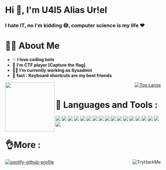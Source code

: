 <h1 align="left">Hi 👋, I'm U4I5 Alias Ur!el</h1>

###

<h3 align="left">I hate IT, no I'm kidding 😅, computer science is my life ❤️</h3>


# 🙋‍♂️ **About Me**

-   ✨ **I love coding bots**
-   🚩 **I'm CTF player [Capture the flag]**
-   👨‍💻 **I’m currently working as Sysadmin**
-   🎲 **fact : Keyboard shortcuts are my best friends**

<img align="left" height="160" src="https://github-readme-stats.vercel.app/api?username=U4i5&theme=algolia&show_icons=true" />

<div align="right">

 [![Top Langs](https://github-readme-stats.vercel.app/api/top-langs/?username=U4I5&layout=compact&theme=algolia&hide_border=true)](https://github.com/anuraghazra/github-readme-stats) 

</div>





# 🚀 **Languages and Tools :**

<p>
    <img src="https://img.shields.io/badge/Python-FFD43B?style=for-the-badge&logo=python&logoColor=blue" />
    <img src="https://img.shields.io/badge/powershell-5391FE?style=for-the-badge&logo=powershell&logoColor=white" />
    <img src="https://img.shields.io/badge/Linux-FCC624?style=for-the-badge&logo=linux&logoColor=black" />
    <img src="https://img.shields.io/badge/Red%20Hat-EE0000?style=for-the-badge&logo=redhat&logoColor=white" />
    <img src="https://img.shields.io/badge/GNU%20Bash-4EAA25?style=for-the-badge&logo=GNU%20Bash&logoColor=white" />
    <img src="https://img.shields.io/badge/Kali_Linux-557C94?style=for-the-badge&logo=kali-linux&logoColor=white" />
    <img src="https://img.shields.io/badge/GitLab-330F63?style=for-the-badge&logo=gitlab&logoColor=white" />
    <img src="https://img.shields.io/badge/Raspberry%20Pi-A22846?style=for-the-badge&logo=Raspberry%20Pi&logoColor=white" />
    <img src="https://img.shields.io/badge/Vagrant-1868F2?style=for-the-badge&logo=Vagrant&logoColor=white" />
    <img src="https://img.shields.io/badge/VSCode-0078D4?style=for-the-badge&logo=visual%20studio%20code&logoColor=white" />
    <img src="https://img.shields.io/badge/Notion-000000?style=for-the-badge&logo=notion&logoColor=white" />
    <img src="https://img.shields.io/badge/tmux-1BB91F?style=for-the-badge&logo=tmux&logoColor=white" />
   <img src="https://img.shields.io/badge/Debian-A81D33?style=for-the-badge&logo=debian&logoColor=white" />
   <img src="https://img.shields.io/badge/Android-3DDC84?style=for-the-badge&logo=android&logoColor=whitee" />
   <img src="https://img.shields.io/badge/C-00599C?style=for-the-badge&logo=c&logoColor=white" />
   <img src="https://img.shields.io/badge/MySQL-005C84?style=for-the-badge&logo=mysql&logoColor=white" />
   <img src="https://img.shields.io/badge/Nextcloud-0082C9?style=for-the-badge&logo=Nextcloud&logoColor=white" />
   <img src="https://img.shields.io/badge/Shell_Script-121011?style=for-the-badge&logo=gnu-bash&logoColor=white" />
</p>

# 👌**More  :**

<img align="right" src="https://tryhackme-badges.s3.amazonaws.com/Greydark.png" alt="TryHackMe"> 

[![spotify-github-profile](https://spotify-github-profile.vercel.app/api/view?uid=66k0lts987yw8axmnek5p281h&cover_image=true&theme=natemoo-re&bar_color=0080ff&bar_color_cover=true)](https://spotify-github-profile.vercel.app/api/view?uid=66k0lts987yw8axmnek5p281h&redirect=true)



